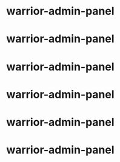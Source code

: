 # warrior-admin-panel
# warrior-admin-panel
# warrior-admin-panel
# warrior-admin-panel
# warrior-admin-panel
# warrior-admin-panel
